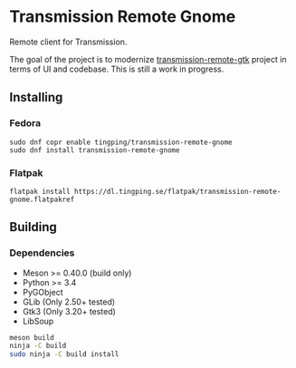 # Transmission Remote Gnome

Remote client for Transmission.

The goal of the project is to modernize [transmission-remote-gtk](https://github.com/transmission-remote-gtk/transmission-remote-gtk)
project in terms of UI and codebase. This is still a work in progress.

## Installing

### Fedora

```
sudo dnf copr enable tingping/transmission-remote-gnome
sudo dnf install transmission-remote-gnome
```

### Flatpak

```
flatpak install https://dl.tingping.se/flatpak/transmission-remote-gnome.flatpakref
```

## Building

### Dependencies

- Meson >= 0.40.0 (build only)
- Python >= 3.4
- PyGObject
- GLib (Only 2.50+ tested)
- Gtk3 (Only 3.20+ tested)
- LibSoup


```sh
meson build
ninja -C build
sudo ninja -C build install
```
